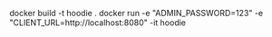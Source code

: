 docker build -t hoodie .
docker run -e "ADMIN_PASSWORD=123" -e "CLIENT_URL=http://localhost:8080" -it hoodie
